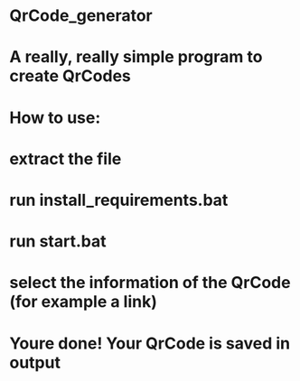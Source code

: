 # QrCode_generator
# A really, really simple program to create QrCodes
#
#
# How to use:
#
# extract the file
# run install_requirements.bat
# run start.bat
# select the information of the QrCode (for example a link)
# Youre done! Your QrCode is saved in output
